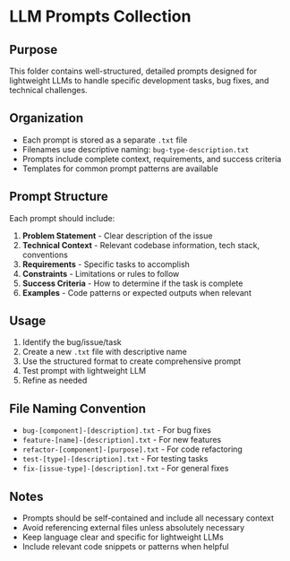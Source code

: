 # LLM Prompts Collection

## Purpose
This folder contains well-structured, detailed prompts designed for lightweight LLMs to handle specific development tasks, bug fixes, and technical challenges.

## Organization
- Each prompt is stored as a separate `.txt` file
- Filenames use descriptive naming: `bug-type-description.txt`
- Prompts include complete context, requirements, and success criteria
- Templates for common prompt patterns are available

## Prompt Structure
Each prompt should include:
1. **Problem Statement** - Clear description of the issue
2. **Technical Context** - Relevant codebase information, tech stack, conventions
3. **Requirements** - Specific tasks to accomplish
4. **Constraints** - Limitations or rules to follow
5. **Success Criteria** - How to determine if the task is complete
6. **Examples** - Code patterns or expected outputs when relevant

## Usage
1. Identify the bug/issue/task
2. Create a new `.txt` file with descriptive name
3. Use the structured format to create comprehensive prompt
4. Test prompt with lightweight LLM
5. Refine as needed

## File Naming Convention
- `bug-[component]-[description].txt` - For bug fixes
- `feature-[name]-[description].txt` - For new features  
- `refactor-[component]-[purpose].txt` - For code refactoring
- `test-[type]-[description].txt` - For testing tasks
- `fix-[issue-type]-[description].txt` - For general fixes

## Notes
- Prompts should be self-contained and include all necessary context
- Avoid referencing external files unless absolutely necessary
- Keep language clear and specific for lightweight LLMs
- Include relevant code snippets or patterns when helpful